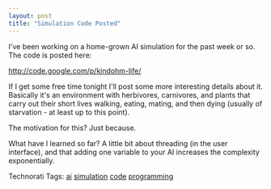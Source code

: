 ```yaml
---
layout: post
title: "Simulation Code Posted"
---
```


<p>I've been working on a home-grown AI simulation for the past week or so.  The code is posted here:</p>
  
<p><a title="http://code.google.com/p/kindohm-life/" href="http://code.google.com/p/kindohm-life/">http://code.google.com/p/kindohm-life/</a></p>
  
<p>If I get some free time tonight I'll post some more interesting details about it.  Basically it's an environment with herbivores, carnivores, and plants that carry out their short lives walking, eating, mating, and then dying (usually of starvation - at least up to this point).  </p>
  
<p>The motivation for this?  Just because.</p>
  
<p>What have I learned so far?  A little bit about threading (in the user interface), and that adding one variable to your AI increases the complexity exponentially.  </p>
  
<div class="tags" id="scid:0767317B-992E-4b12-91E0-4F059A8CECA8:c674e15c-43e1-4a5a-880c-7edc1581af30">Technorati Tags: <a target="_blank" href="http://technorati.com/tags/ai" rel="tag">ai</a> <a target="_blank" href="http://technorati.com/tags/simulation" rel="tag">simulation</a> <a target="_blank" href="http://technorati.com/tags/code" rel="tag">code</a> <a target="_blank" href="http://technorati.com/tags/programming" rel="tag">programming</a></div> 
